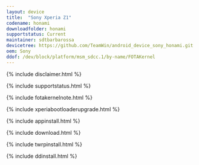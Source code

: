 ```yaml
---
layout: device
title:  "Sony Xperia Z1"
codename: honami
downloadfolder: honami
supportstatus: Current
maintainer: sdtbarbarossa
devicetree: https://github.com/TeamWin/android_device_sony_honami.git
oem: Sony
ddof: /dev/block/platform/msm_sdcc.1/by-name/FOTAKernel
---
```


{% include disclaimer.html %}

{% include supportstatus.html %}

{% include fotakernelnote.html %}

{% include xperiabootloaderupgrade.html %}

{% include appinstall.html %}

{% include download.html %}

{% include twrpinstall.html %}

{% include ddinstall.html %}
